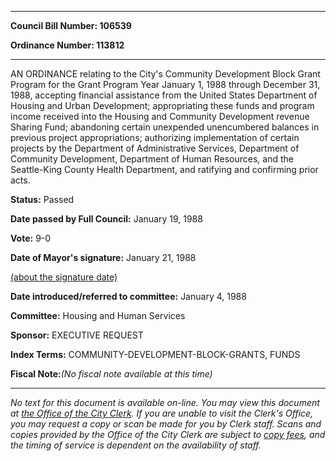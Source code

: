 

********

**Council Bill Number: 106539**
   
**Ordinance Number: 113812**
********

 AN ORDINANCE relating to the City's Community Development Block Grant Program for the Grant Program Year January 1, 1988 through December 31, 1988, accepting financial assistance from the United States Department of Housing and Urban Development; appropriating these funds and program income received into the Housing and Community Development revenue Sharing Fund; abandoning certain unexpended unencumbered balances in previous project appropriations; authorizing implementation of certain projects by the Department of Administrative Services, Department of Community Development, Department of Human Resources, and the Seattle-King County Health Department, and ratifying and confirming prior acts.

**Status:** Passed
   
**Date passed by Full Council:** January 19, 1988
   
**Vote:** 9-0
   
**Date of Mayor's signature:** January 21, 1988
   
[(about the signature date)](/~public/approvaldate.htm)
   
   
   
**Date introduced/referred to committee:** January 4, 1988
   
**Committee:** Housing and Human Services
   
**Sponsor:** EXECUTIVE REQUEST
   
   
**Index Terms:** COMMUNITY-DEVELOPMENT-BLOCK-GRANTS, FUNDS

**Fiscal Note:**_(No fiscal note available at this time)_
********

_No text for this document is available on-line. You may view this document at [the Office of the City Clerk](http://www.seattle.gov/leg/clerk/contactUs.htm). If you are unable to visit the Clerk's Office, you may request a copy or scan be made for you by Clerk staff. Scans and copies provided by the Office of the City Clerk are subject to [copy fees](http://clerk.seattle.gov/~public/clerkfees.htm), and the timing of service is dependent on the availability of staff._

